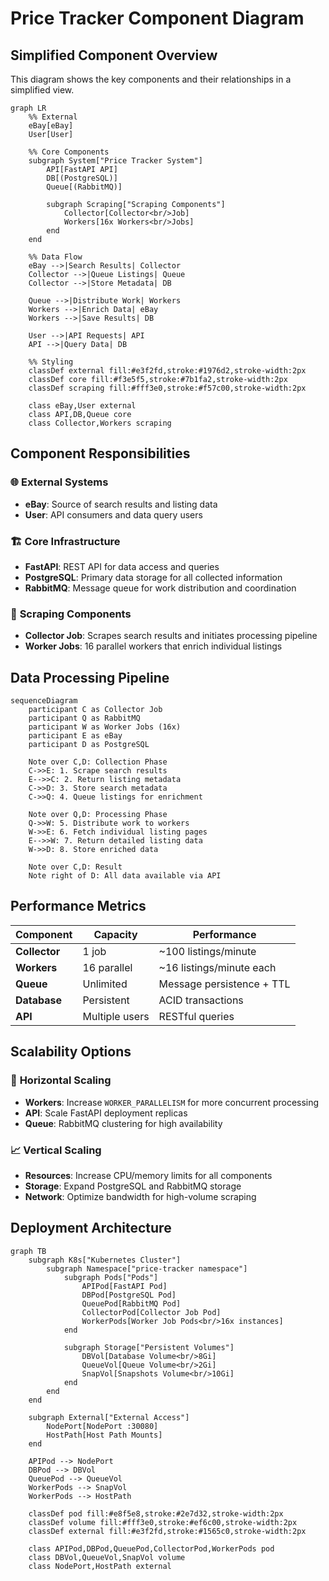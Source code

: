 # Price Tracker Component Diagram

## Simplified Component Overview

This diagram shows the key components and their relationships in a simplified view.

```mermaid
graph LR
    %% External
    eBay[eBay]
    User[User]
    
    %% Core Components
    subgraph System["Price Tracker System"]
        API[FastAPI API]
        DB[(PostgreSQL)]
        Queue[(RabbitMQ)]
        
        subgraph Scraping["Scraping Components"]
            Collector[Collector<br/>Job]
            Workers[16x Workers<br/>Jobs]
        end
    end
    
    %% Data Flow
    eBay -->|Search Results| Collector
    Collector -->|Queue Listings| Queue
    Collector -->|Store Metadata| DB
    
    Queue -->|Distribute Work| Workers
    Workers -->|Enrich Data| eBay
    Workers -->|Save Results| DB
    
    User -->|API Requests| API
    API -->|Query Data| DB
    
    %% Styling
    classDef external fill:#e3f2fd,stroke:#1976d2,stroke-width:2px
    classDef core fill:#f3e5f5,stroke:#7b1fa2,stroke-width:2px
    classDef scraping fill:#fff3e0,stroke:#f57c00,stroke-width:2px
    
    class eBay,User external
    class API,DB,Queue core
    class Collector,Workers scraping
```

## Component Responsibilities

### 🌐 **External Systems**
- **eBay**: Source of search results and listing data
- **User**: API consumers and data query users

### 🏗️ **Core Infrastructure**
- **FastAPI**: REST API for data access and queries
- **PostgreSQL**: Primary data storage for all collected information
- **RabbitMQ**: Message queue for work distribution and coordination

### 🔄 **Scraping Components**
- **Collector Job**: Scrapes search results and initiates processing pipeline
- **Worker Jobs**: 16 parallel workers that enrich individual listings

## Data Processing Pipeline

```mermaid
sequenceDiagram
    participant C as Collector Job
    participant Q as RabbitMQ
    participant W as Worker Jobs (16x)
    participant E as eBay
    participant D as PostgreSQL
    
    Note over C,D: Collection Phase
    C->>E: 1. Scrape search results
    E-->>C: 2. Return listing metadata
    C->>D: 3. Store search metadata
    C->>Q: 4. Queue listings for enrichment
    
    Note over Q,D: Processing Phase
    Q->>W: 5. Distribute work to workers
    W->>E: 6. Fetch individual listing pages
    E-->>W: 7. Return detailed listing data
    W->>D: 8. Store enriched data
    
    Note over C,D: Result
    Note right of D: All data available via API
```

## Performance Metrics

| Component | Capacity | Performance |
|-----------|----------|-------------|
| **Collector** | 1 job | ~100 listings/minute |
| **Workers** | 16 parallel | ~16 listings/minute each |
| **Queue** | Unlimited | Message persistence + TTL |
| **Database** | Persistent | ACID transactions |
| **API** | Multiple users | RESTful queries |

## Scalability Options

### 🔧 **Horizontal Scaling**
- **Workers**: Increase `WORKER_PARALLELISM` for more concurrent processing
- **API**: Scale FastAPI deployment replicas
- **Queue**: RabbitMQ clustering for high availability

### 📈 **Vertical Scaling**
- **Resources**: Increase CPU/memory limits for all components
- **Storage**: Expand PostgreSQL and RabbitMQ storage
- **Network**: Optimize bandwidth for high-volume scraping

## Deployment Architecture

```mermaid
graph TB
    subgraph K8s["Kubernetes Cluster"]
        subgraph Namespace["price-tracker namespace"]
            subgraph Pods["Pods"]
                APIPod[FastAPI Pod]
                DBPod[PostgreSQL Pod]
                QueuePod[RabbitMQ Pod]
                CollectorPod[Collector Job Pod]
                WorkerPods[Worker Job Pods<br/>16x instances]
            end
            
            subgraph Storage["Persistent Volumes"]
                DBVol[Database Volume<br/>8Gi]
                QueueVol[Queue Volume<br/>2Gi]
                SnapVol[Snapshots Volume<br/>10Gi]
            end
        end
    end
    
    subgraph External["External Access"]
        NodePort[NodePort :30080]
        HostPath[Host Path Mounts]
    end
    
    APIPod --> NodePort
    DBPod --> DBVol
    QueuePod --> QueueVol
    WorkerPods --> SnapVol
    WorkerPods --> HostPath
    
    classDef pod fill:#e8f5e8,stroke:#2e7d32,stroke-width:2px
    classDef volume fill:#fff3e0,stroke:#ef6c00,stroke-width:2px
    classDef external fill:#e3f2fd,stroke:#1565c0,stroke-width:2px
    
    class APIPod,DBPod,QueuePod,CollectorPod,WorkerPods pod
    class DBVol,QueueVol,SnapVol volume
    class NodePort,HostPath external
```
